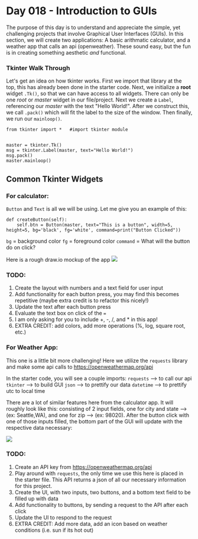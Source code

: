# Day 018 - Introduction to GUIs

The purpose of this day is to understand and appreciate the simple, yet challenging projects that involve Graphical User Interfaces (GUIs). In this section, we will create two applications:  A basic arithmatic calculator, and a weather app that calls an api (openweather). These sound easy, but the fun is in creating something aesthetic *and* functional. 

### Tkinter Walk Through

Let's get an idea on how tkinter works. 
First we import that library at the top, this has already been done in the starter code. Next, we initialize a **root** widget `.Tk()`, so that we can have access to all widgets. There can only be one *root* or *master* widget in our file/project. Next we create a `Label`, referencing our *master* with the text "Hello World!". After we construct this, we call `.pack()` which will fit the label to the size of the window. Then finally, we run our `mainloop()`. 
```
from tkinter import *   #import tkinter module


master = tkinter.Tk()
msg = tkinter.Label(master, text="Hello World!")
msg.pack()
master.mainloop()
```

## Common Tkinter Widgets 

### For calculator:
`Button` and `Text` is all we will be using. Let me give you an example of this:

```
def createButton(self):
    self.btn = Button(master, text="This is a button", width=5, height=5, bg='black', fg='white', command=print("Button Clicked"))
```

`bg` = background color
`fg` = foreground color
`command` = What will the button do on click?


Here is a rough draw.io mockup of the app
![](calc.png)

### TODO:
1. Create the layout with numbers and a text field for user input
2. Add functionality for each button press, you may find this becomes repetitive (maybe extra credit is to refactor this nicely!)
3. Update the text after each button press
4. Evaluate the text box on click of the `=`
5. I am only asking for you to include +, -, /, and * in this app! 
6. EXTRA CREDIT: add colors, add more operations (%, log, square root, etc.)



### For Weather App:
This one is a little bit more challenging! Here we utilize the `requests` library and make some api calls to https://openweathermap.org/api

In the starter code, you will see a couple imports:
`requests` --> to call our api
`tkinter` --> to build GUI
`json` --> to prettify our data
`datetime` --> to prettify utc to local time

There are a lot of similar features here from the calculator app. It will roughly look like this: consisting of 2 input fields, one for city and state --> (ex: Seattle,WA), and one for zip --> (ex: 98020). After the button click with one of those inputs filled, the bottom part of the GUI will update with the respective data necessary: 

![](weather.png)
### TODO:
1. Create an API key from https://openweathermap.org/api
2. Play around with `requests`, the only time we use this here is placed in the starter file. This API returns a json of all our necessary information for this project. 
3. Create the UI, with two inputs, two buttons, and a bottom text field to be filled up with data
4. Add functionality to buttons, by sending a request to the API after each click
5. Update the UI to respond to the request
6. EXTRA CREDIT: Add more data, add an icon based on weather conditions (i.e. sun if its hot out)